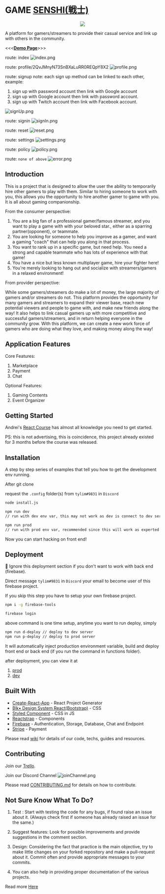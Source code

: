# GAME [SENSHI(戦士)](https://en.wikipedia.org/wiki/Senshi)

<p align="center">
  <img src='./public/android-chrome-512x512.png'>
</p>

A platform for gamers/streamers to provide their casual service and link up with others in the community.

<<<[**Demo Page**](https://gamessenshi.firebaseapp.com/)>>>

route: index
![index.png](./src/0_assets/img/readme/index.png)

route: profile/2QvJMnyN73SnBXaLuRR0REQpY8X2
![profile.png](./src/0_assets/img/readme/profile.png)

route: signup
note: each sign up method can be linked to each other, example:

1. sign up with password account then link with Google account
2. sign up with Google account then link with password account.
3. sign up with Twitch account then link with Facebook account.

![signUp.png](./src/0_assets/img/readme/signUp.png)

route: signin
![signIn.png](./src/0_assets/img/readme/signIn.png)

route: reset
![reset.png](./src/0_assets/img/readme/reset.png)

route: settings
![settings.png](./src/0_assets/img/readme/settings.png)

route: policy
![policy.png](./src/0_assets/img/readme/policy.png)

route: `none of above`
![error.png](./src/0_assets/img/readme/error.png)

## Introduction

This is a project that is designed to allow the user the ability to temporarily hire other gamers to play with them. Similar to hiring someone to work with you, this allows you the opportunity to hire another gamer to game with you. It is all about gaming companionship.

From the consumer perspective:

1. You are a big fan of a professional gamer/famous streamer, and you want to play a game with with your beloved star., either as a sparring partner(opponent), or teammate.
2. You are looking for someone to help you improve as a gamer, and want a gaming "coach" that can help you along in that process.
3. You want to rank up in a specific game, but need help. You need a strong and capable teammate who has lots of experience with that game!
4. You have a nice but less known multiplayer game, hire your fighter here!
5. You're merely looking to hang out and socialize with streamers/gamers in a relaxed environment!

From provider perspective:  

While some gamers/streamers do make a lot of money, the large majority of gamers and/or streamers do not. This platform provides the opportunity for many gamers and streamers to expand their viewer base, reach new potential viewers and people to game with, and make new friends along the way! It also helps to link casual gamers up with more competitive and successful gamers/streamers, and in return helping everyone in the community grow. With this platform, we can create a new work force of gamers who are doing what they love, and making money along the way!

## Application Features

Core Features:

1. Marketplace
2. Payment
3. Chat

Optional Features:

1. Gaming Contents
2. Event Organizer

## Getting Started  

Andrei's [React Course](https://www.udemy.com/complete-react-developer-zero-to-mastery/?couponCode=ZTMREACTLAUNCH) has almost all knowledge you need to get started.  

PS: this is not advertising, this is coincidence, this project already existed for 3 months before the course was released.

## Installation

A step by step series of examples that tell you how to get the development env running.

After git clone

request the `.config` folder(s) from `tylim#9831` in `Discord`

```bash
node install.js
```

```bash
npm run dev
// run with dev env var, this may not work as dev is connect to dev server (experiment server)  

npm run prod
// run with prod env var, recommended since this will work as experted most of the time
```

Now you can start hacking on front end!

## Deployment

🛑 Ignore this deployment section if you don't want to work with back end (firebase).

Direct message `tylim#9831` in `Discord` your email to become user of this firebase project.

If you skip this step you have to setup your own firebase project.

```bash
npm i -g firebase-tools
```

```bash
firebase login
```

above command is one time setup, anytime you want to run deploy, simply

```bash
npm run d-deploy // deploy to dev server  
npm run p-deploy // deploy to prod server
```

It will automatically inject production environment variable, build and deploy front end or back end (if you run the command in functions folder).

after deployment, you can view it at

1. [prod](https://gamesenshi.com/)
2. [dev](https://game-senshi.firebaseapp.com/)

## Built With

- [Create-React-App](http://www.dropwizard.io/1.0.2/docs/) - React Project Generator
- [Blk• Design System React(Bootstrap)](https://github.com/creativetimofficial/blk-design-system-react/) - CSS
- [Styled Component](https://www.styled-components.com/) - CSS in JS
- [Reactstrap](https://reactstrap.github.io/) - Components
- [Firebase](https://firebase.google.com/) - Authentication, Storage, Database, Chat and Endpoint
- [Stripe](https://stripe.com/) - Payment

Please read [wiki](https://github.com/tylim88/GameSenshi/wiki) for details of our code, techs, guides and resources.

## Contributing

Join our [Trello](https://trello.com/invite/b/tAyH3oig/a5374e9eaa1bbe644f3e7367d1e23300/game-senshi).

Join our Discord Channel
![joinChannel.png](./src/0_assets/img/readme/joinChannel.png)

Please read [CONTRIBUTING.md](https://github.com/tylim88/GameSenshi/blob/master/CONTRIBUTING.md) for details on how to contribute.

## Not Sure Know What To Do?

1. Test : Start with testing the code for any bugs, if found raise an issue about it. (Always check first if someone has already raised an issue for the same.)

2. Suggest features: Look for possible improvements and provide suggestions in the comment section.

3. Design: Considering the fact that practice is the main objective, try to make little changes on your forked repository and make a pull-request about it. Commit often and provide appropriate messages to your commits.

4. You can also help in providing proper documentation of the various projects.

Read more [Here](https://github.com/zero-to-mastery/start-here-guidelines/blob/master/Get%20Started.md#how-can-i-contribute-to-projects)
